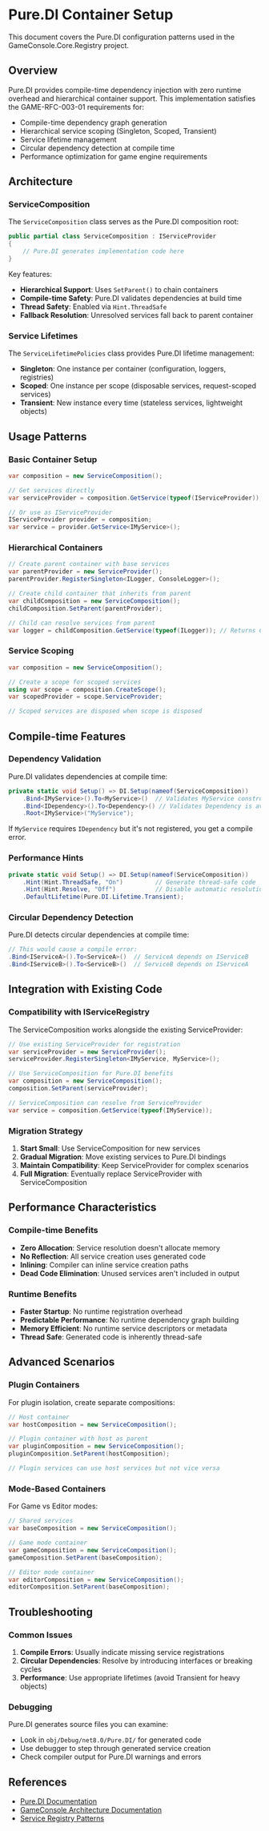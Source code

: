 # Pure.DI Container Setup

This document covers the Pure.DI configuration patterns used in the GameConsole.Core.Registry project.

## Overview

Pure.DI provides compile-time dependency injection with zero runtime overhead and hierarchical container support. This implementation satisfies the GAME-RFC-003-01 requirements for:

- Compile-time dependency graph generation
- Hierarchical service scoping (Singleton, Scoped, Transient)
- Service lifetime management
- Circular dependency detection at compile time
- Performance optimization for game engine requirements

## Architecture

### ServiceComposition

The `ServiceComposition` class serves as the Pure.DI composition root:

```csharp
public partial class ServiceComposition : IServiceProvider
{
    // Pure.DI generates implementation code here
}
```

Key features:
- **Hierarchical Support**: Uses `SetParent()` to chain containers
- **Compile-time Safety**: Pure.DI validates dependencies at build time
- **Thread Safety**: Enabled via `Hint.ThreadSafe`
- **Fallback Resolution**: Unresolved services fall back to parent container

### Service Lifetimes

The `ServiceLifetimePolicies` class provides Pure.DI lifetime management:

- **Singleton**: One instance per container (configuration, loggers, registries)
- **Scoped**: One instance per scope (disposable services, request-scoped services)  
- **Transient**: New instance every time (stateless services, lightweight objects)

## Usage Patterns

### Basic Container Setup

```csharp
var composition = new ServiceComposition();

// Get services directly
var serviceProvider = composition.GetService(typeof(IServiceProvider));

// Or use as IServiceProvider
IServiceProvider provider = composition;
var service = provider.GetService<IMyService>();
```

### Hierarchical Containers

```csharp
// Create parent container with base services
var parentProvider = new ServiceProvider();
parentProvider.RegisterSingleton<ILogger, ConsoleLogger>();

// Create child container that inherits from parent
var childComposition = new ServiceComposition();
childComposition.SetParent(parentProvider);

// Child can resolve services from parent
var logger = childComposition.GetService(typeof(ILogger)); // Returns ConsoleLogger
```

### Service Scoping

```csharp
var composition = new ServiceComposition();

// Create a scope for scoped services
using var scope = composition.CreateScope();
var scopedProvider = scope.ServiceProvider;

// Scoped services are disposed when scope is disposed
```

## Compile-time Features

### Dependency Validation

Pure.DI validates dependencies at compile time:

```csharp
private static void Setup() => DI.Setup(nameof(ServiceComposition))
    .Bind<IMyService>().To<MyService>()  // Validates MyService constructor
    .Bind<IDependency>().To<Dependency>() // Validates Dependency is available
    .Root<IMyService>("MyService");
```

If `MyService` requires `IDependency` but it's not registered, you get a compile error.

### Performance Hints

```csharp
private static void Setup() => DI.Setup(nameof(ServiceComposition))
    .Hint(Hint.ThreadSafe, "On")         // Generate thread-safe code
    .Hint(Hint.Resolve, "Off")           // Disable automatic resolution
    .DefaultLifetime(Pure.DI.Lifetime.Transient);
```

### Circular Dependency Detection

Pure.DI detects circular dependencies at compile time:

```csharp
// This would cause a compile error:
.Bind<IServiceA>().To<ServiceA>()  // ServiceA depends on IServiceB
.Bind<IServiceB>().To<ServiceB>()  // ServiceB depends on IServiceA
```

## Integration with Existing Code

### Compatibility with IServiceRegistry

The ServiceComposition works alongside the existing ServiceProvider:

```csharp
// Use existing ServiceProvider for registration
var serviceProvider = new ServiceProvider();
serviceProvider.RegisterSingleton<IMyService, MyService>();

// Use ServiceComposition for Pure.DI benefits
var composition = new ServiceComposition();
composition.SetParent(serviceProvider);

// ServiceComposition can resolve from ServiceProvider
var service = composition.GetService(typeof(IMyService));
```

### Migration Strategy

1. **Start Small**: Use ServiceComposition for new services
2. **Gradual Migration**: Move existing services to Pure.DI bindings
3. **Maintain Compatibility**: Keep ServiceProvider for complex scenarios
4. **Full Migration**: Eventually replace ServiceProvider with ServiceComposition

## Performance Characteristics

### Compile-time Benefits

- **Zero Allocation**: Service resolution doesn't allocate memory
- **No Reflection**: All service creation uses generated code  
- **Inlining**: Compiler can inline service creation paths
- **Dead Code Elimination**: Unused services aren't included in output

### Runtime Benefits

- **Faster Startup**: No runtime registration overhead
- **Predictable Performance**: No runtime dependency graph building
- **Memory Efficient**: No runtime service descriptors or metadata
- **Thread Safe**: Generated code is inherently thread-safe

## Advanced Scenarios

### Plugin Containers

For plugin isolation, create separate compositions:

```csharp
// Host container
var hostComposition = new ServiceComposition();

// Plugin container with host as parent
var pluginComposition = new ServiceComposition();
pluginComposition.SetParent(hostComposition);

// Plugin services can use host services but not vice versa
```

### Mode-Based Containers

For Game vs Editor modes:

```csharp
// Shared services
var baseComposition = new ServiceComposition();

// Game mode container
var gameComposition = new ServiceComposition();
gameComposition.SetParent(baseComposition);

// Editor mode container  
var editorComposition = new ServiceComposition();
editorComposition.SetParent(baseComposition);
```

## Troubleshooting

### Common Issues

1. **Compile Errors**: Usually indicate missing service registrations
2. **Circular Dependencies**: Resolve by introducing interfaces or breaking cycles
3. **Performance**: Use appropriate lifetimes (avoid Transient for heavy objects)

### Debugging

Pure.DI generates source files you can examine:
- Look in `obj/Debug/net8.0/Pure.DI/` for generated code
- Use debugger to step through generated service creation
- Check compiler output for Pure.DI warnings and errors

## References

- [Pure.DI Documentation](https://github.com/DevTeam/Pure.DI)
- [GameConsole Architecture Documentation](../docs/architecture.md)
- [Service Registry Patterns](./ServiceProvider.cs)